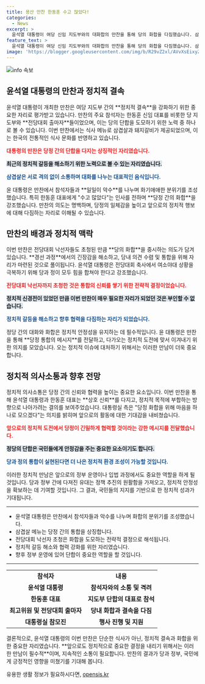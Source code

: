 ```yaml
---
title: 용산 만찬 한동훈 수고 많았다!
categories:
  - News
excerpt: >
  윤석열 대통령이 여당 신임 지도부와의 대화합의 만찬을 통해 당의 화합을 다짐했습니다. 삼겹살과 상추쌈으로 상징된 격의 없는 소통과 결속을 다지며, 갈등설을 불식하려는 의지를 보였습니다.
feature_text: >
  윤석열 대통령이 여당 신임 지도부와의 대화합의 만찬을 통해 당의 화합을 다짐했습니다. 삼겹살과 상추쌈으로 상징된 격의 없는 소통과 결속을 다지며, 갈등설을 불식하려는 의지를 보였습니다.
image: 'https://blogger.googleusercontent.com/img/b/R29vZ2xl/AVvXsEixyZcFfHzMRdzZMjFBmAUKJYCLCGyLL1o632UiGVXcaFdKo_bkvkuCioo0uUKlGfBVcT3P84aROyZIXSBEx3Aw5nCQ3pTgDom1WDC4m8eifvWiAmWEEVb4x6G_l8C0QH225ldMjyaFvpxGEBGNO37VmDTDMHGhJPq73UglMfDca1-0aw/s1600/blogspot.png'
---
```


<p><img src="https://blogger.googleusercontent.com/img/b/R29vZ2xl/AVvXsEixyZcFfHzMRdzZMjFBmAUKJYCLCGyLL1o632UiGVXcaFdKo_bkvkuCioo0uUKlGfBVcT3P84aROyZIXSBEx3Aw5nCQ3pTgDom1WDC4m8eifvWiAmWEEVb4x6G_l8C0QH225ldMjyaFvpxGEBGNO37VmDTDMHGhJPq73UglMfDca1-0aw/s1600/blogspot.png" alt="info 속보" /></p>

<h2 data-ke-size="size26">윤석열 대통령의 만찬과 정치적 결속</h2>

<p data-ke-size="size16">윤석열 대통령이 개최한 만찬은 여당 지도부 간의 **정치적 결속**을 강화하기 위한 중요한 자리로 평가받고 있습니다. 만찬의 주요 참석자는 한동훈 신임 대표를 비롯한 당 지도부와 **전당대회 출마자**들이었으며, 이는 당의 단합을 도모하기 위한 노력 중 하나로 볼 수 있습니다. 이번 만찬에서는 식사 메뉴로 삼겹살과 돼지갈비가 제공되었으며, 이는 한국의 전통적인 식사 문화를 반영하고 있습니다.</p>

<p><b><span style="color: #ee2323;">대통령의 만찬은 당정 간의 단합을 다지는 상징적인 자리였습니다.</span></b></p>

<p><b><span style="background-color: #21538527;">최근의 정치적 갈등을 해소하기 위한 노력으로 볼 수 있는 자리였습니다.</span></b></p>

<p><b><span style="color: #1a5490;">삼겹살은 서로 격의 없이 소통하며 대화를 나누는 대표적인 음식입니다.</span></b></p>

<p data-ke-size="size16">윤 대통령은 만찬에서 참석자들과 **일일이 악수**를 나누며 화기애애한 분위기를 조성했습니다. 특히 한동훈 대표에게 "수고 많았다"는 인사를 전하며 **당정 간의 화합**을 강조했습니다. 만찬의 의도는 명백하며, 당정의 일체감을 높이고 앞으로의 정치적 행보에 대해 다짐하는 자리로 이해될 수 있습니다.</p>

<h2 data-ke-size="size26">만찬의 배경과 정치적 맥락</h2>

<p data-ke-size="size16">이번 만찬은 전당대회 낙선자들도 초청된 만큼 **당의 화합**을 중시하는 의도가 담겨 있습니다. **경선 과정**에서의 긴장감을 해소하고, 당내 의견 수렴 및 통합을 위해 자리가 마련된 것으로 풀이됩니다. 윤석열 대통령은 전당대회 축사에서 여소야대 상황을 극복하기 위해 당과 정이 모두 힘을 합쳐야 한다고 강조했습니다.</p>

<p><b><span style="color: #ee2323;">전당대회 낙선자까지 초청한 것은 통합의 신뢰를 쌓기 위한 전략적 결정이었습니다.</span></b></p>

<p><b><span style="background-color: #21538527;">정치적 신경전이 있었던 만큼 이번 만찬이 매우 필요한 자리가 되었던 것은 부인할 수 없습니다.</span></b></p>

<p><b><span style="color: #1a5490;">정치적 갈등을 해소하고 향후 협력을 다짐하는 자리가 되었습니다.</span></b></p>

<p data-ke-size="size16">정당 간의 대화와 화합은 정치적 안정성을 유지하는 데 필수적입니다. 윤 대통령은 만찬을 통해 **당정 통합의 메시지**를 전달하고, 다가오는 정치적 도전에 맞서 이겨내기 위한 의지를 모았습니다. 오는 정치적 이슈에 대처하기 위해서는 이러한 만남이 더욱 중요합니다.</p>

<h2 data-ke-size="size26">정치적 의사소통과 향후 전망</h2>

<p data-ke-size="size16">정치적 의사소통은 당정 간의 신뢰와 협력을 높이는 중요한 요소입니다. 이번 만찬을 통해 윤석열 대통령과 한동훈 대표는 **상호 신뢰**를 다지고, 정치적 목적에 부합하는 방향으로 나아가려는 결의를 보여주었습니다. 대통령실 측은 "당정 화합을 위해 마음을 하나로 모으겠다"는 의지를 밝히며 앞으로의 활동에 대한 기대감을 내비쳤습니다.</p>

<p><b><span style="color: #ee2323;">앞으로의 정치적 도전에서 당정이 긴밀하게 협력할 것이라는 강한 메시지를 전달했습니다.</span></b></p>

<p><b><span style="background-color: #21538527;">정당의 단합은 국민들에게 안정감을 주는 중요한 요소이기도 합니다.</span></b></p>

<p><b><span style="color: #1a5490;">당과 정의 통합이 실현된다면 더 나은 정치적 환경 조성이 가능할 것입니다.</span></b></p>

<p data-ke-size="size16">이러한 정치적 만남은 앞으로의 정부 운영이나 입법 과정에서도 중요한 역할을 하게 될 것입니다. 당과 정부 간에 다져진 유대는 정책 추진의 원활함을 가져오고, 정치적 안정성을 확보하는 데 기여할 것입니다. 그 결과, 국민들의 지지를 기반으로 한 정치적 성과가 기대됩니다.</p>

<hr />

<ul>
<li>윤석열 대통령은 만찬에서 참석자들과 악수를 나누며 화합의 분위기를 조성했습니다.</li>
<li>삼겹살 메뉴는 당정 간의 통합을 상징합니다.</li>
<li>전당대회 낙선자 초청은 화합을 도모하는 전략적 결정으로 해석됩니다.</li>
<li>정치적 갈등 해소와 협력 강화를 위한 자리였습니다.</li>
<li>향후 정부 운영에 있어 단합이 중요한 역할을 할 것입니다.</li>
</ul>

<hr />

<table>
<tr>
<td style="text-align: center; height: 17px;"><b> 참석자 </b></td>
<td style="text-align: center; height: 17px;"><b> 내용 </b></td>
</tr>
<tr>
<td style="text-align: center; height: 17px;"><b> 윤석열 대통령 </b></td>
<td style="text-align: center; height: 17px;"><b> 참석자와의 소통 및 격려 </b></td>
</tr>
<tr>
<td style="text-align: center; height: 17px;"><b> 한동훈 대표 </b></td>
<td style="text-align: center; height: 17px;"><b> 지도부 단합의 대표로 참석 </b></td>
</tr>
<tr>
<td style="text-align: center; height: 17px;"><b> 최고위원 및 전당대회 출마자 </b></td>
<td style="text-align: center; height: 17px;"><b> 당내 화합과 결속을 다짐 </b></td>
</tr>
<tr>
<td style="text-align: center; height: 17px;"><b> 대통령실 참모진 </b></td>
<td style="text-align: center; height: 17px;"><b> 행사 진행 및 지원 </b></td>
</tr>
</table>

<p data-ke-size="size16">결론적으로, 윤석열 대통령의 이번 만찬은 단순한 식사가 아닌, 정치적 결속과 화합을 위한 중요한 자리였습니다. **앞으로도 정치적으로 중요한 결정을 내리기 위해서는 이러한 만남이 필수적**이며, 지속적인 소통이 필요합니다. 만찬의 결과가 당과 정부, 국민에게 긍정적인 영향을 미쳤기를 기대해 봅니다.</p>
유용한 생활 정보가 필요하시다면, <a href="https://opensis.kr" rel="dofollow">opensis.kr</a>



